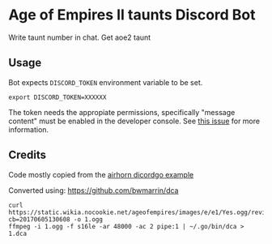 # Age of Empires II taunts Discord Bot

Write taunt number in chat. Get aoe2 taunt

## Usage

Bot expects `DISCORD_TOKEN` environment variable to be set.

```
export DISCORD_TOKEN=XXXXXX
```

The token needs the appropiate permissions, specifically "message content" must
be enabled in the developer console. See [this
issue](https://github.com/bwmarrin/discordgo/issues/1270) for more information.


## Credits

Code mostly copied from the [airhorn dicordgo
example](https://github.com/bwmarrin/discordgo/tree/master/examples/airhorn)

Converted using:
https://github.com/bwmarrin/dca

```
curl https://static.wikia.nocookie.net/ageofempires/images/e/e1/Yes.ogg/revision/latest?cb=20170605130608 -o 1.ogg
ffmpeg -i 1.ogg -f s16le -ar 48000 -ac 2 pipe:1 | ~/.go/bin/dca > 1.dca
```
